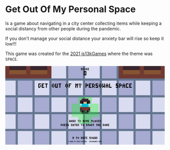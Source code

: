 # Get Out Of My Personal Space

Is a game about navigating in a city center collecting items while keeping a social distancy from other people during the pandemic.

If you don't manage your social distance your anxiety bar will rise so keep it low!!!

This game was created for the [2021 js13kGames](https://js13kgames.com/) where the theme was `SPACE`.

![main menu](GetOutOfMyPersonalSpace.JPG "Get Out Of My Personal Space Main Menu")